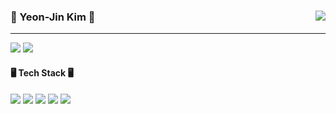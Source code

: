 <div>

<img align="right" src="https://github-readme-stats-git-masterrstaa-rickstaa.vercel.app/api?username=homebdy&show_icons=true&theme=gruvbox_light"/>

### 🌱 Yeon-Jin Kim 🌱
---
<a href="https://homebdy.github.io/"><img src="https://img.shields.io/badge/Tech Blog-222222?style=flat&logo=GitHub&logoColor=white"></a>
[<img src="https://img.shields.io/badge/rladuswls010@tukorea.ac.kr-EA4335?style=flat&logo=Gmail&logoColor=white"></a>](mailto:rladuswls010@tukorea.ac.kr)

#### 🖥️ Tech Stack 🖥️ 
<img src="https://img.shields.io/badge/Python-3776AB?style=flat&logo=Python&logoColor=white">
<img src="https://img.shields.io/badge/Django-092E20?style=flat&logo=Django&logoColor=white">
<img src="https://img.shields.io/badge/Docker-2496ED?style=flat&logo=Docker&logoColor=white">
<img src="https://img.shields.io/badge/Java-265A8F?style=flat&logoColor=white">
<img src="https://img.shields.io/badge/Spring-6DB33F?style=flat&logo=Spring&logoColor=white"><br/>
</div>
